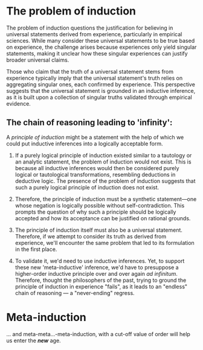 # The problem of induction
The problem of induction questions the justification for believing in universal statements derived from experience, particularly in empirical sciences. While many consider these universal statements to be true based on experience, the challenge arises because experiences only yield singular statements, making it unclear how these singular experiences can justify broader universal claims.

Those who claim that the truth of a universal statement stems from experience typically imply that the universal statement's truth relies on aggregating singular ones, each confirmed by experience. This perspective suggests that the universal statement is grounded in an inductive inference, as it is built upon a collection of singular truths validated through empirical evidence.

## The chain of reasoning leading to 'infinity':
A <i>principle of induction</i> might be a statement with the help of which we could put inductive inferences into a logically acceptable form.

1. If a purely logical principle of induction existed similar to a tautology or an analytic statement, the problem of induction would not exist. This is because all inductive inferences would then be considered purely logical or tautological transformations, resembling deductions in deductive logic. The presence of the problem of induction suggests that such a purely logical principle of induction does not exist.

2. Therefore, the principle of induction must be a synthetic statement—one whose negation is logically possible without self-contradiction. This prompts the question of why such a principle should be logically accepted and how its acceptance can be justified on rational grounds.

3. The principle of induction itself must also be a universal statement. Therefore, if we attempt to consider its truth as derived from experience, we'll encounter the same problem that led to its formulation in the first place.

4. To validate it, we'd need to use inductive inferences. Yet, to support these new 'meta-inductive' inference, we'd have to presuppose a higher-order inductive principle over and over again _ad infinitum_. Therefore, thought the philosophers of the past, trying to ground the principle of induction in experience "fails", as it leads to an "endless" chain of reasoning — a "never-ending" regress.

# Meta-induction
... and meta-meta...-meta-induction, with a cut-off value of order will help us enter the _**new**_ age.
